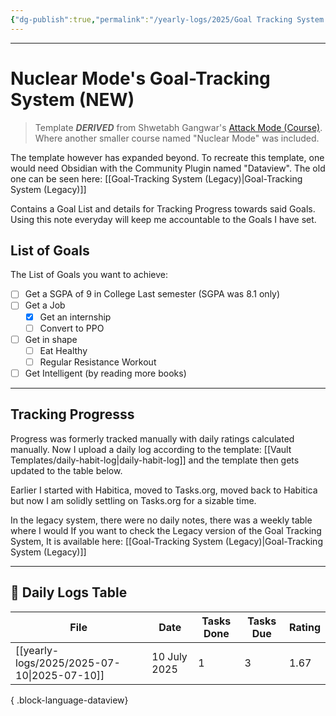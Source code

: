 ```yaml
---
{"dg-publish":true,"permalink":"/yearly-logs/2025/Goal Tracking System (New)/","tags":["Productivity"]}
---
```



---
# Nuclear Mode's Goal-Tracking System (NEW)

> Template **_DERIVED_** from Shwetabh Gangwar's [Attack Mode (Course)](app://obsidian.md/Attack%20Mode%20\(Course\)). Where another smaller course named "Nuclear Mode" was included.

The template however has expanded beyond. To recreate this template, one would need Obsidian with the Community Plugin named "Dataview". The old one can be seen here: [[Goal-Tracking System (Legacy)\|Goal-Tracking System (Legacy)]]

Contains a Goal List and details for Tracking Progress towards said Goals.  
Using this note everyday will keep me accountable to the Goals I have set.

## List of Goals
The List of Goals you want to achieve:

- [ ] Get a SGPA of 9 in College Last semester (SGPA was 8.1 only)
- [ ] Get a Job
    - [x] Get an internship
    - [ ] Convert to PPO
- [ ] Get in shape
    - [ ] Eat Healthy
    - [ ] Regular Resistance Workout
- [ ] Get Intelligent (by reading more books)

---

## Tracking Progresss
Progress was formerly tracked manually with daily ratings calculated manually. Now I upload a daily log according to the template: [[Vault Templates/daily-habit-log\|daily-habit-log]] and the template then gets updated to the table below.

Earlier I started with Habitica, moved to Tasks.org, moved back to Habitica but now I am solidly settling on Tasks.org for a sizable time.

In the legacy system, there were no daily notes, there was a weekly table where I would 
If you want to check the Legacy version of the Goal Tracking System, It is available here: [[Goal-Tracking System (Legacy)\|Goal-Tracking System (Legacy)]]

---
## 📅 Daily Logs Table

| File                                           | Date         | Tasks Done | Tasks Due | Rating |
| ---------------------------------------------- | ------------ | ---------- | --------- | ------ |
| [[yearly-logs/2025/2025-07-10\|2025-07-10]] | 10 July 2025 | 1          | 3         | 1.67   |

{ .block-language-dataview}


